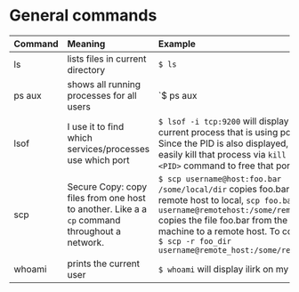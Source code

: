 # General commands

|Command|Meaning|Example|
|:----- |:----- |:----- |
| ls | lists files in current directory |`$ ls` |
| ps aux | shows all running processes for all users | `$ ps aux | grep java` will show all java running processes |
| lsof | I use it to find which services/processes use which port | `$ lsof -i tcp:9200` will display the current process that is using port 9200. Since the PID is also displayed, I can easily kill that process via `kill -9 <PID>` command to free that port
| scp | Secure Copy: copy files from one host to another. Like a a `cp` command throughout a network. | `$ scp username@host:foo.bar /some/local/dir` copies foo.bar from a remote host to local, `scp foo.bar username@remotehost:/some/remote/dir` copies the file foo.bar from the local machine to a remote host. To copy a dir: `$ scp -r foo_dir username@remote_host:/some/remote/dir`|
|whoami|prints the current user|`$ whoami` will display ilirk on my laptop|
